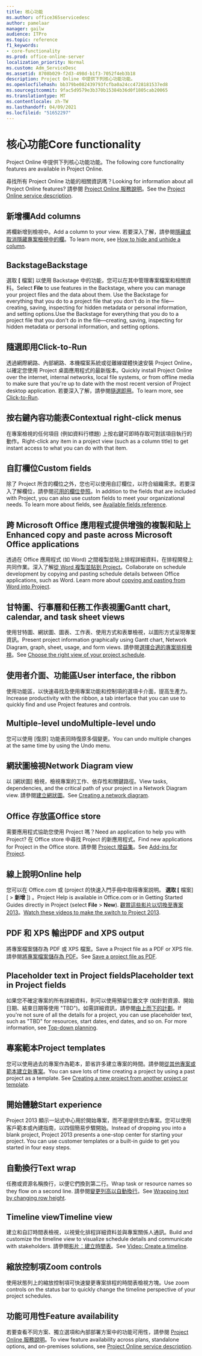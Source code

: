 ```yaml
---
title: 核心功能
ms.author: office365servicedesc
author: pamelaar
manager: gailw
audience: ITPro
ms.topic: reference
f1_keywords:
- core-functionality
ms.prod: office-online-server
localization_priority: Normal
ms.custom: Adm_ServiceDesc
ms.assetid: 8708b029-f2d3-498d-b1f3-7052f4eb3b18
description: Project Online 中提供下列核心功能功能。
ms.openlocfilehash: bb379be082439793fcfba0a24cc4728181537ed8
ms.sourcegitcommit: 9fac5d9579e3b370b15384b36d0f1805cab20065
ms.translationtype: MT
ms.contentlocale: zh-TW
ms.lasthandoff: 04/09/2021
ms.locfileid: "51652297"
---
```

# <a name="core-functionality"></a><span data-ttu-id="12ef9-103">核心功能</span><span class="sxs-lookup"><span data-stu-id="12ef9-103">Core functionality</span></span>

<span data-ttu-id="12ef9-104">Project Online 中提供下列核心功能功能。</span><span class="sxs-lookup"><span data-stu-id="12ef9-104">The following core functionality features are available in Project Online.</span></span>
  
<span data-ttu-id="12ef9-105">尋找所有 Project Online 功能的相關資訊嗎？</span><span class="sxs-lookup"><span data-stu-id="12ef9-105">Looking for information about all Project Online features?</span></span> <span data-ttu-id="12ef9-106">請參閱 [Project Online 服務說明](project-online-service-description.md)。</span><span class="sxs-lookup"><span data-stu-id="12ef9-106">See the [Project Online service description](project-online-service-description.md).</span></span>
  
## <a name="add-columns"></a><span data-ttu-id="12ef9-107">新增欄</span><span class="sxs-lookup"><span data-stu-id="12ef9-107">Add columns</span></span>

<span data-ttu-id="12ef9-108">將欄新增到檢視中。</span><span class="sxs-lookup"><span data-stu-id="12ef9-108">Add a column to your view.</span></span> <span data-ttu-id="12ef9-109">若要深入了解，請參閱[隱藏或取消隱藏專案檢視中的欄](https://go.microsoft.com/fwlink/p/?LinkId=271343)。</span><span class="sxs-lookup"><span data-stu-id="12ef9-109">To learn more, see [How to hide and unhide a column](https://go.microsoft.com/fwlink/p/?LinkId=271343).</span></span>
  
## <a name="backstage"></a><span data-ttu-id="12ef9-110">Backstage</span><span class="sxs-lookup"><span data-stu-id="12ef9-110">Backstage</span></span>

<span data-ttu-id="12ef9-111">選取 **[** 檔案] 以使用 Backstage 中的功能，您可以在其中管理專案檔案和相關資料。</span><span class="sxs-lookup"><span data-stu-id="12ef9-111">Select **File** to use features in the Backstage, where you can manage your project files and the data about them.</span></span> <span data-ttu-id="12ef9-112">Use the Backstage for everything that you do to a project file that you don't do in the file—creating, saving, inspecting for hidden metadata or personal information, and setting options.</span><span class="sxs-lookup"><span data-stu-id="12ef9-112">Use the Backstage for everything that you do to a project file that you don't do in the file—creating, saving, inspecting for hidden metadata or personal information, and setting options.</span></span> 
  
## <a name="click-to-run"></a><span data-ttu-id="12ef9-113">隨選即用</span><span class="sxs-lookup"><span data-stu-id="12ef9-113">Click-to-Run</span></span>

<span data-ttu-id="12ef9-114">透過網際網路、內部網路、本機檔案系統或從離線媒體快速安裝 Project Online，以確定您使用 Project 桌面應用程式的最新版本。</span><span class="sxs-lookup"><span data-stu-id="12ef9-114">Quickly install Project Online over the internet, internal networks, local file systems, or from offline media to make sure that you're up to date with the most recent version of Project desktop application.</span></span> <span data-ttu-id="12ef9-115">若要深入了解，請參閱[隨選即用](/previous-versions/office/office-2013-resource-kit/dd188670(v=office.15))。</span><span class="sxs-lookup"><span data-stu-id="12ef9-115">To learn more, see [Click-to-Run](/previous-versions/office/office-2013-resource-kit/dd188670(v=office.15)).</span></span>
  
## <a name="contextual-right-click-menus"></a><span data-ttu-id="12ef9-116">按右鍵內容功能表</span><span class="sxs-lookup"><span data-stu-id="12ef9-116">Contextual right-click menus</span></span>

<span data-ttu-id="12ef9-117">在專案檢視的任何項目 (例如資料行標題) 上按右鍵可即時存取可對該項目執行的動作。</span><span class="sxs-lookup"><span data-stu-id="12ef9-117">Right-click any item in a project view (such as a column title) to get instant access to what you can do with that item.</span></span>
  
## <a name="custom-fields"></a><span data-ttu-id="12ef9-118">自訂欄位</span><span class="sxs-lookup"><span data-stu-id="12ef9-118">Custom fields</span></span>

<span data-ttu-id="12ef9-p105">除了 Project 所含的欄位之外，您也可以使用自訂欄位，以符合組織需求。若要深入了解欄位，請參閱[可用的欄位參照](https://support.office.com/article/615a4563-1cc3-40f4-b66f-1b17e793a460)。</span><span class="sxs-lookup"><span data-stu-id="12ef9-p105">In addition to the fields that are included with Project, you can also use custom fields to meet your organizational needs. To learn more about fields, see [Available fields reference](https://support.office.com/article/615a4563-1cc3-40f4-b66f-1b17e793a460).</span></span>
  
## <a name="enhanced-copy-and-paste-across-microsoft-office-applications"></a><span data-ttu-id="12ef9-121">跨 Microsoft Office 應用程式提供增強的複製和貼上</span><span class="sxs-lookup"><span data-stu-id="12ef9-121">Enhanced copy and paste across Microsoft Office applications</span></span>

<span data-ttu-id="12ef9-p106">透過在 Office 應用程式 (如 Word) 之間複製並貼上排程詳細資料，在排程開發上共同作業。深入了解[從 Word 複製並貼到 Project](https://go.microsoft.com/fwlink/p/?LinkId=271330)。</span><span class="sxs-lookup"><span data-stu-id="12ef9-p106">Collaborate on schedule development by copying and pasting schedule details between Office applications, such as Word. Learn more about [copying and pasting from Word into Project](https://go.microsoft.com/fwlink/p/?LinkId=271330).</span></span>
  
## <a name="gantt-chart-calendar-and-task-sheet-views"></a><span data-ttu-id="12ef9-124">甘特圖、行事曆和任務工作表視圖</span><span class="sxs-lookup"><span data-stu-id="12ef9-124">Gantt chart, calendar, and task sheet views</span></span>

<span data-ttu-id="12ef9-125">使用甘特圖、網狀圖、圖表、工作表、使用方式和表單檢視，以圖形方式呈現專案資訊。</span><span class="sxs-lookup"><span data-stu-id="12ef9-125">Present project information graphically using Gantt chart, Network Diagram, graph, sheet, usage, and form views.</span></span> <span data-ttu-id="12ef9-126">請參閱[選擇合適的專案排程檢視](https://go.microsoft.com/fwlink/?LinkId=402905)。</span><span class="sxs-lookup"><span data-stu-id="12ef9-126">See [Choose the right view of your project schedule](https://go.microsoft.com/fwlink/?LinkId=402905).</span></span>
  
## <a name="user-interface-the-ribbon"></a><span data-ttu-id="12ef9-127">使用者介面、功能區</span><span class="sxs-lookup"><span data-stu-id="12ef9-127">User interface, the ribbon</span></span>

<span data-ttu-id="12ef9-128">使用功能區，以快速尋找及使用專案功能和控制項的選項卡介面，提高生產力。</span><span class="sxs-lookup"><span data-stu-id="12ef9-128">Increase productivity with the ribbon, a tab interface that you can use to quickly find and use Project features and controls.</span></span>

## <a name="multiple-level-undo"></a><span data-ttu-id="12ef9-129">Multiple-level undo</span><span class="sxs-lookup"><span data-stu-id="12ef9-129">Multiple-level undo</span></span>

<span data-ttu-id="12ef9-130">您可以使用 [復原] 功能表同時復原多個變更。</span><span class="sxs-lookup"><span data-stu-id="12ef9-130">You can undo multiple changes at the same time by using the Undo menu.</span></span>
  
## <a name="network-diagram-view"></a><span data-ttu-id="12ef9-131">網狀圖檢視</span><span class="sxs-lookup"><span data-stu-id="12ef9-131">Network Diagram view</span></span>

<span data-ttu-id="12ef9-132">以 [網狀圖] 檢視，檢視專案的工作、依存性和關鍵路徑。</span><span class="sxs-lookup"><span data-stu-id="12ef9-132">View tasks, dependencies, and the critical path of your project in a Network Diagram view.</span></span> <span data-ttu-id="12ef9-133">請參閱[建立網狀圖](https://go.microsoft.com/fwlink/p/?LinkId=271338)。</span><span class="sxs-lookup"><span data-stu-id="12ef9-133">See [Creating a network diagram](https://go.microsoft.com/fwlink/p/?LinkId=271338).</span></span>
  
## <a name="office-store"></a><span data-ttu-id="12ef9-134">Office 存放區</span><span class="sxs-lookup"><span data-stu-id="12ef9-134">Office store</span></span>

<span data-ttu-id="12ef9-135">需要應用程式協助您使用 Project 嗎？</span><span class="sxs-lookup"><span data-stu-id="12ef9-135">Need an application to help you with Project?</span></span> <span data-ttu-id="12ef9-136">在 Office store 中尋找 Project 的新應用程式。</span><span class="sxs-lookup"><span data-stu-id="12ef9-136">Find new applications for Project in the Office store.</span></span> <span data-ttu-id="12ef9-137">請參閱 [Project 增益集](https://go.microsoft.com/fwlink/?LinkId=273883)。</span><span class="sxs-lookup"><span data-stu-id="12ef9-137">See [Add-ins for Project](https://go.microsoft.com/fwlink/?LinkId=273883).</span></span>
  
## <a name="online-help"></a><span data-ttu-id="12ef9-138">線上說明</span><span class="sxs-lookup"><span data-stu-id="12ef9-138">Online help</span></span>

<span data-ttu-id="12ef9-139">您可以在 Office.com 或 (project 的快速入門手冊中取得專案説明。 **選取 [** 檔案] [ \> **新增** ]) 。</span><span class="sxs-lookup"><span data-stu-id="12ef9-139">Project Help is available in Office.com or in Getting Started Guides directly in Project (select **File** \> **New**).</span></span> <span data-ttu-id="12ef9-140">[觀賞這些影片以切換至專案 2013](https://go.microsoft.com/fwlink/p/?LinkId=271325)。</span><span class="sxs-lookup"><span data-stu-id="12ef9-140">[Watch these videos to make the switch to Project 2013](https://go.microsoft.com/fwlink/p/?LinkId=271325).</span></span>
  
## <a name="pdf-and-xps-output"></a><span data-ttu-id="12ef9-141">PDF 和 XPS 輸出</span><span class="sxs-lookup"><span data-stu-id="12ef9-141">PDF and XPS output</span></span>

<span data-ttu-id="12ef9-142">將專案檔案儲存為 PDF 或 XPS 檔案。</span><span class="sxs-lookup"><span data-stu-id="12ef9-142">Save a Project file as a PDF or XPS file.</span></span> <span data-ttu-id="12ef9-143">請參閱[將專案檔案儲存為 PDF](https://go.microsoft.com/fwlink/p/?LinkId=271350)。</span><span class="sxs-lookup"><span data-stu-id="12ef9-143">See [Save a project file as PDF](https://go.microsoft.com/fwlink/p/?LinkId=271350).</span></span>
  
## <a name="placeholder-text-in-project-fields"></a><span data-ttu-id="12ef9-144">Placeholder text in Project fields</span><span class="sxs-lookup"><span data-stu-id="12ef9-144">Placeholder text in Project fields</span></span>

<span data-ttu-id="12ef9-p112">如果您不確定專案的所有詳細資料，則可以使用預留位置文字 (如針對資源、開始日期、結束日期等使用 "TBD")。如需詳細資訊，請參閱[由上而下的計劃](https://go.microsoft.com/fwlink/p/?LinkId=271333)。</span><span class="sxs-lookup"><span data-stu-id="12ef9-p112">If you're not sure of all the details for a project, you can use placeholder text, such as "TBD" for resources, start dates, end dates, and so on. For more information, see [Top-down planning](https://go.microsoft.com/fwlink/p/?LinkId=271333).</span></span>
  
## <a name="project-templates"></a><span data-ttu-id="12ef9-147">專案範本</span><span class="sxs-lookup"><span data-stu-id="12ef9-147">Project templates</span></span>

<span data-ttu-id="12ef9-p113">您可以使用過去的專案作為範本，節省許多建立專案的時間。請參閱[從其他專案或範本建立新專案](https://go.microsoft.com/fwlink/p/?LinkId=271328)。</span><span class="sxs-lookup"><span data-stu-id="12ef9-p113">You can save lots of time creating a project by using a past project as a template. See [Creating a new project from another project or template](https://go.microsoft.com/fwlink/p/?LinkId=271328).</span></span>
  
## <a name="start-experience"></a><span data-ttu-id="12ef9-150">開始體驗</span><span class="sxs-lookup"><span data-stu-id="12ef9-150">Start experience</span></span>

<span data-ttu-id="12ef9-p114">Project 2013 顯示一站式中心用於開始專案，而不是提供空白專案。您可以使用客戶範本或內建指南，以四個簡易步驟開始。</span><span class="sxs-lookup"><span data-stu-id="12ef9-p114">Instead of dropping you into a blank project, Project 2013 presents a one-stop center for starting your project. You can use customer templates or a built-in guide to get you started in four easy steps.</span></span>
  
## <a name="text-wrap"></a><span data-ttu-id="12ef9-153">自動換行</span><span class="sxs-lookup"><span data-stu-id="12ef9-153">Text wrap</span></span>

<span data-ttu-id="12ef9-154">任務或資源名稱換行，以便它們換到第二行。</span><span class="sxs-lookup"><span data-stu-id="12ef9-154">Wrap task or resource names so they flow on a second line.</span></span> <span data-ttu-id="12ef9-155">請參閱[變更列高以自動換行](https://go.microsoft.com/fwlink/p/?LinkId=271344)。</span><span class="sxs-lookup"><span data-stu-id="12ef9-155">See [Wrapping text by changing row height](https://go.microsoft.com/fwlink/p/?LinkId=271344).</span></span>
  
## <a name="timeline-view"></a><span data-ttu-id="12ef9-156">Timeline view</span><span class="sxs-lookup"><span data-stu-id="12ef9-156">Timeline view</span></span>

<span data-ttu-id="12ef9-157">建立和自訂時間表檢視，以視覺化排程詳細資料並與專案關係人通訊。</span><span class="sxs-lookup"><span data-stu-id="12ef9-157">Build and customize the timeline view to visualize schedule details and communicate with stakeholders.</span></span> <span data-ttu-id="12ef9-158">請參閱[影片：建立時間表](https://go.microsoft.com/fwlink/?LinkId=402912)。</span><span class="sxs-lookup"><span data-stu-id="12ef9-158">See [Video: Create a timeline](https://go.microsoft.com/fwlink/?LinkId=402912).</span></span>
  
## <a name="zoom-controls"></a><span data-ttu-id="12ef9-159">縮放控制項</span><span class="sxs-lookup"><span data-stu-id="12ef9-159">Zoom controls</span></span>

<span data-ttu-id="12ef9-160">使用狀態列上的縮放控制項可快速變更專案排程的時間表檢視方塊。</span><span class="sxs-lookup"><span data-stu-id="12ef9-160">Use zoom controls on the status bar to quickly change the timeline perspective of your project schedules.</span></span> 
  
## <a name="feature-availability"></a><span data-ttu-id="12ef9-161">功能可用性</span><span class="sxs-lookup"><span data-stu-id="12ef9-161">Feature availability</span></span>

<span data-ttu-id="12ef9-162">若要查看不同方案、獨立選項和內部部署方案中的功能可用性，請參閱 [Project Online 服務說明](project-online-service-description.md)。</span><span class="sxs-lookup"><span data-stu-id="12ef9-162">To view feature availability across plans, standalone options, and on-premises solutions, see [Project Online service description](project-online-service-description.md).</span></span>
